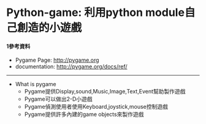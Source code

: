 # Python-game: 利用python module自己創造的小遊戲

#### 1參考資料
  * Pygame Page: http://pygame.org
  * documentation: http://pygame.org/docs/ref/
  ------

* What is pygame
  * Pygame提供Display,sound,Music,Image,Text,Event幫助製作遊戲
  * Pygame可以做出2-D小遊戲
  * Pygame偵測使用者使用Keyboard,joystick,mouse控制遊戲
  * Pygame提供許多內建的game objects來製作遊戲
     
